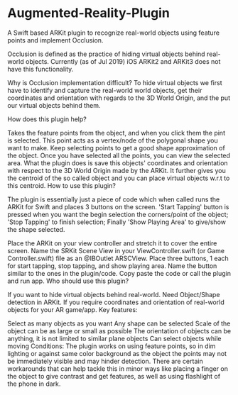# Augmented-Reality-Plugin
A Swift based ARKit plugin to recognize real-world objects using feature points and implement Occlusion.

Occlusion is defined as the practice of hiding virtual objects behind real-world objects. Currently (as of Jul 2019) iOS ARKit2 and ARKit3 does not have this functionality.

Why is Occlusion implementation difficult? To hide virtual objects we first have to identify and capture the real-world world objects, get their coordinates and orientation with regards to the 3D World Origin, and the put our virtual objects behind them.

How does this plugin help?

Takes the feature points from the object, and when you click them the pint is selected. This point acts as a vertex/node of the polygonal shape you want to make.
Keep selecting points to get a good shape approximation of the object.
Once you have selected all the points, you can view the selected area. What the plugin does is save this objects' coordinates and orientation with respect to the 3D World Origin made by the ARKit. It further gives you the centroid of the so called object and you can place virtual objects w.r.t to this centroid.
How to use this plugin?

The plugin is essentially just a piece of code which when called runs the ARKit for Swift and places 3 buttons on the screen. 'Start Tapping' button is pressed when you want the begin selection the corners/point of the object; 'Stop Tapping' to finish selection; Finally 'Show Playing Area' to give/show the shape selected.

Place the ARKit on your view controller and stretch it to cover the entire screen.
Name the SRKit Scene View in your ViewController.swift (or Game Controller.swift) file as an @IBOutlet ARSCView.
Place three buttons, 1 each for start tapping, stop tapping, and show playing area. Name the button similar to the ones in the plugin/code.
Copy paste the code or call the plugin and run app.
Who should use this plugin?

If you want to hide virtual objects behind real-world.
Need Object/Shape detection in ARKit.
If you require coordinates and orientation of real-world objects for your AR game/app.
Key features:

Select as many objects as you want
Any shape can be selected
Scale of the object can be as large or small as possible
The orientation of objects can be anything, it is not limited to similar plane objects
Can select objects while moving
Conditions: The plugin works on using feature points, so in dim lighting or against same color background as the object the points may not be immediately visible and may hinder detection. There are certain workarounds that can help tackle this in minor ways like placing a finger on the object to give contrast and get features, as well as using flashlight of the phone in dark.
